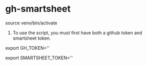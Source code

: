 # gh-smartsheet

source venv/bin/activate
1. To use the script, you must first have both a github token and smartsheet token.

export GH_TOKEN=''

export SMARTSHEET_TOKEN=''